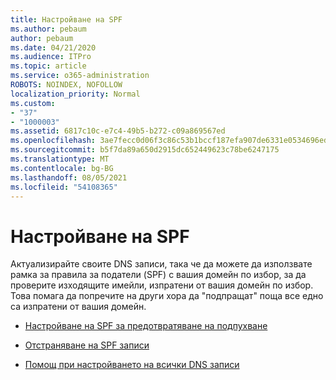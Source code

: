 ```yaml
---
title: Настройване на SPF
ms.author: pebaum
author: pebaum
ms.date: 04/21/2020
ms.audience: ITPro
ms.topic: article
ms.service: o365-administration
ROBOTS: NOINDEX, NOFOLLOW
localization_priority: Normal
ms.custom:
- "37"
- "1000003"
ms.assetid: 6817c10c-e7c4-49b5-b272-c09a869567ed
ms.openlocfilehash: 3ae7fecc0d06f3c86c53b1bccf187efa907de6331e0534696edc1b0c80581f31
ms.sourcegitcommit: b5f7da89a650d2915dc652449623c78be6247175
ms.translationtype: MT
ms.contentlocale: bg-BG
ms.lasthandoff: 08/05/2021
ms.locfileid: "54108365"
---
```

# <a name="set-up-spf"></a>Настройване на SPF

Актуализирайте своите DNS записи, така че да можете да използвате рамка за правила за податели (SPF) с вашия домейн по избор, за да проверите изходящите имейли, изпратени от вашия домейн по избор. Това помага да попречите на други хора да "подпращат" поща все едно са изпратени от вашия домейн.
  
- [Настройване на SPF за предотвратяване на подпухване](/microsoft-365/security/office-365-security/set-up-spf-in-office-365-to-help-prevent-spoofing)

- [Отстраняване на SPF записи](/microsoft-365/security/office-365-security/how-office-365-uses-spf-to-prevent-spoofing#SPFTroubleshoot)

- [Помощ при настройването на всички DNS записи](/microsoft-365/admin/get-help-with-domains/create-dns-records-at-any-dns-hosting-provider)
